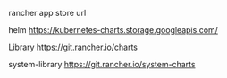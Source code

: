 rancher app store url

helm https://kubernetes-charts.storage.googleapis.com/

Library https://git.rancher.io/charts

system-library https://git.rancher.io/system-charts

